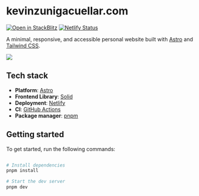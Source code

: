 # kevinzunigacuellar.com

[![Open in StackBlitz](https://developer.stackblitz.com/img/open_in_stackblitz.svg)](https://stackblitz.com/github/kevinzunigacuellar/kevinzunigacuellar.com)
[![Netlify Status](https://api.netlify.com/api/v1/badges/e403f348-e139-4644-b8bc-9600daa92931/deploy-status)](https://app.netlify.com/sites/venerable-alpaca-a9fcee/deploys)

A minimal, responsive, and accessible personal website built with [Astro](https://astro.build/) and [Tailwind CSS](https://tailwindcss.com/).

<img src="https://i.imgur.com/nM1LH6j.png">

## Tech stack

- **Platform**: [Astro](https://github.com/withastro/astro)
- **Frontend Library**: [Solid](https://github.com/solidjs/solid)
- **Deployment**: [Netlify](https://www.netlify.com/)
- **CI**: [GitHub Actions](https://github.com/features/actions)
- **Package manager**: [pnpm](https://pnpm.io/)

## Getting started

To get started, run the following commands:

```bash

# Install dependencies
pnpm install

# Start the dev server
pnpm dev

```
